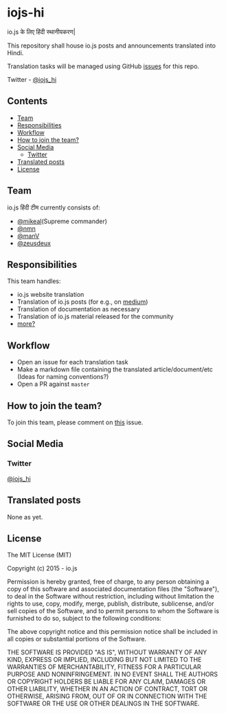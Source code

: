iojs-hi
=======
io.js के लिए हिंदी स्थानीयकरण|

This repository shall house io.js posts and announcements translated into Hindi.

Translation tasks will be managed using GitHub [issues](https://github.com/iojs/iojs-hi/issues) for this repo.

Twitter - [@iojs_hi](https://twitter.com/iojs_hi)

## Contents

- [Team](#team)
- [Responsibilities](#responsibilities)
- [Workflow](#workflow)
- [How to join the team?](#how-to-join-the-team)
- [Social Media](#social-media)
    + [Twitter](#twitter)
- [Translated posts](#translated-posts)
- [License](#license)

## Team

io.js हिंदी टीम currently consists of:

- [@mikeal](https://github.com/mikeal)(Supreme commander)
- [@nmn](https://github.com/nmn)
- [@manV](https://github.com/manV)
- [@zeusdeux](https://github.com/zeusdeux)

## Responsibilities

This team handles:

- io.js website translation
- Translation of io.js posts (for e.g., on [medium](https://medium.com/@iojs))
- Translation of documentation as necessary
- Translation of io.js material released for the community
- [more?](https://github.com/iojs/iojs-hi/issues/3)

## Workflow

- Open an issue for each translation task
- Make a markdown file containing the translated article/document/etc (Ideas for naming conventions?)
- Open a PR against `master`

## How to join the team?

To join this team, please comment on [this](https://github.com/iojs/iojs-hi/issues/2) issue.

## Social Media

### Twitter

[@iojs_hi](https://twitter.com/iojs_hi)

## Translated posts

None as yet.

## License

The MIT License (MIT)

Copyright (c) 2015 - io.js

Permission is hereby granted, free of charge, to any person obtaining a copy
of this software and associated documentation files (the "Software"), to deal
in the Software without restriction, including without limitation the rights
to use, copy, modify, merge, publish, distribute, sublicense, and/or sell
copies of the Software, and to permit persons to whom the Software is
furnished to do so, subject to the following conditions:

The above copyright notice and this permission notice shall be included in
all copies or substantial portions of the Software.

THE SOFTWARE IS PROVIDED "AS IS", WITHOUT WARRANTY OF ANY KIND, EXPRESS OR
IMPLIED, INCLUDING BUT NOT LIMITED TO THE WARRANTIES OF MERCHANTABILITY,
FITNESS FOR A PARTICULAR PURPOSE AND NONINFRINGEMENT. IN NO EVENT SHALL THE
AUTHORS OR COPYRIGHT HOLDERS BE LIABLE FOR ANY CLAIM, DAMAGES OR OTHER
LIABILITY, WHETHER IN AN ACTION OF CONTRACT, TORT OR OTHERWISE, ARISING FROM,
OUT OF OR IN CONNECTION WITH THE SOFTWARE OR THE USE OR OTHER DEALINGS IN
THE SOFTWARE.
